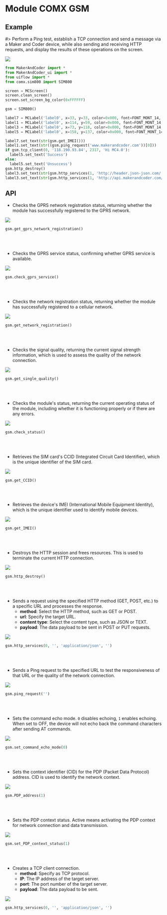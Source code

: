 # Module COMX GSM

## Example

#> Perform a Ping test, establish a TCP connection and send a message via a Maker and Coder device, while also sending and receiving HTTP requests, and display the results of these operations on the screen.

<img class="blockly_svg" src="https://makerandcoder.com/MCLab/blockly/modules/comx_gsm/uiflow_block_com_gsm_demo.svg">

```python
from MakerAndCoder import *
from MakerAndCoder_ui import *
from uiflow import *
from comx.sim800 import SIM800

screen = MCScreen()
screen.clean_screen()
screen.set_screen_bg_color(0xFFFFFF)

gsm = SIM800()

label7 = MCLabel('label0', x=33, y=33, color=0x000, font=FONT_MONT_14, parent=None)
label1 = MCLabel('label0', x=114, y=59, color=0x000, font=FONT_MONT_14, parent=None)
label3 = MCLabel('label0', x=73, y=118, color=0x000, font=FONT_MONT_14, parent=None)
label5 = MCLabel('label0', x=158, y=137, color=0x000, font=FONT_MONT_14, parent=None)

label7.set_text(str(gsm.get_IMEI()))
label1.set_text(str((gsm.ping_request('www.makerandcoder.com'))[0]))
if gsm.tcp_client(0, '118.190.93.84', 2317, 'Hi MC4.0'):
  label5.set_text('Success')
else:
  label5.set_text('Unsuccess')
gsm.http_destroy()
label3.set_text(str(gsm.http_services(1, 'http://header.json-json.com/', 'application/x-www-form-urlencoded', 'Hi MC4.0')))
label3.set_text(str(gsm.http_services(1, 'http://api.makerandcoder.com/v1', 'application/json', 'Hi MC4.0')))
```

## API
- Checks the GPRS network registration status, returning whether the module has successfully registered to the GPRS network.
<img class="blockly_svg" src="https://makerandcoder.com/MCLab/blockly/modules/comx_gsm/uiflow_block_com_gsm_check_gprs_network_registration.svg">

```python
gsm.get_gprs_network_registration()
```

<br><br>
- Checks the GPRS service status, confirming whether GPRS service is available.
<img class="blockly_svg" src="https://makerandcoder.com/MCLab/blockly/modules/comx_gsm/uiflow_block_com_gsm_check_gprs_service.svg">

```python
gsm.check_gprs_service()
```

<br><br>
- Checks the network registration status, returning whether the module has successfully registered to a cellular network.
<img class="blockly_svg" src="https://makerandcoder.com/MCLab/blockly/modules/comx_gsm/uiflow_block_com_gsm_check_network_registration.svg">

```python
gsm.get_network_registration()
```

<br><br>
- Checks the signal quality, returning the current signal strength information, which is used to assess the quality of the network connection.
<img class="blockly_svg" src="https://makerandcoder.com/MCLab/blockly/modules/comx_gsm/uiflow_block_com_gsm_check_single_quality.svg">

```python
gsm.get_single_quality()
```

<br><br>
- Checks the module's status, returning the current operating status of the module, including whether it is functioning properly or if there are any errors.
<img class="blockly_svg" src="https://makerandcoder.com/MCLab/blockly/modules/comx_gsm/uiflow_block_com_gsm_check_status.svg">

```python
gsm.check_status()
```

<br><br>
- Retrieves the SIM card's CCID (Integrated Circuit Card Identifier), which is the unique identifier of the SIM card.
<img class="blockly_svg" src="https://makerandcoder.com/MCLab/blockly/modules/comx_gsm/uiflow_block_com_gsm_get_ccid.svg">

```python
gsm.get_CCID()
```

<br><br>
- Retrieves the device's IMEI (International Mobile Equipment Identity), which is the unique identifier used to identify mobile devices.
<img class="blockly_svg" src="https://makerandcoder.com/MCLab/blockly/modules/comx_gsm/uiflow_block_com_gsm_get_imei.svg">

```python
gsm.get_IMEI()
```

<br><br>
- Destroys the HTTP session and frees resources. This is used to terminate the current HTTP connection.
<img class="blockly_svg" src="https://makerandcoder.com/MCLab/blockly/modules/comx_gsm/uiflow_block_com_gsm_http_destroy.svg">

```python
gsm.http_destroy()
```

<br><br>
- Sends a request using the specified HTTP method (GET, POST, etc.) to a specific URL and processes the response.
  - **method**: Select the HTTP method, such as GET or POST.
  - **url**: Specify the target URL.
  - **content type**: Select the content type, such as JSON or TEXT. 
  - **payload**: The data payload to be sent in POST or PUT requests.
<img class="blockly_svg" src="https://makerandcoder.com/MCLab/blockly/modules/comx_gsm/uiflow_block_com_gsm_http_service.svg">

```python
gsm.http_services(0, '', 'application/json', '')
```

<br><br>
- Sends a Ping request to the specified URL to test the responsiveness of that URL or the quality of the network connection.
<img class="blockly_svg" src="https://makerandcoder.com/MCLab/blockly/modules/comx_gsm/uiflow_block_com_gsm_ping_request.svg">

```python
gsm.ping_request('')
```

<br><br>
- Sets the command echo mode. `0` disables echoing, `1` enables echoing. When set to OFF, the device will not echo back the command characters after sending AT commands.
<img class="blockly_svg" src="https://makerandcoder.com/MCLab/blockly/modules/comx_gsm/uiflow_block_com_gsm_set_echo_mode.svg">

```python
gsm.set_command_echo_mode(0)
```

<br><br>
- Sets the context identifier (CID) for the PDP (Packet Data Protocol) address. CID is used to identify the network context.
<img class="blockly_svg" src="https://makerandcoder.com/MCLab/blockly/modules/comx_gsm/uiflow_block_com_gsm_set_pdp_address.svg">

```python
gsm.PDP_address(1)
```

<br><br>
- Sets the PDP context status. Active means activating the PDP context for network connection and data transmission.
<img class="blockly_svg" src="https://makerandcoder.com/MCLab/blockly/modules/comx_gsm/uiflow_block_com_gsm_set_pdp_context.svg">

```python
gsm.set_PDP_context_status(1)
```

<br><br>
- Creates a TCP client connection.
  - **method**: Specify as TCP protocol.
  - **IP**: The IP address of the target server.
  - **port**: The port number of the target server.
  - **payload**: The data payload to be sent.
  
<img class="blockly_svg" src="https://makerandcoder.com/MCLab/blockly/modules/comx_gsm/uiflow_block_com_gsm_tcp_client.svg">

```python
gsm.http_services(0, '', 'application/json', '')
```

